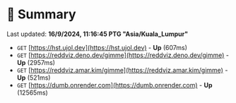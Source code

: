 # 📖 Summary
Last updated: **16/9/2024, 11:16:45 PTG "Asia/Kuala_Lumpur"**

- `GET` [https://hst.ujol.dev](https://hst.ujol.dev) - **Up** (607ms)
- `GET` [https://reddviz.deno.dev/gimme](https://reddviz.deno.dev/gimme) - **Up** (2957ms)
- `GET` [https://reddviz.amar.kim/gimme](https://reddviz.amar.kim/gimme) - **Up** (521ms)
- `GET` [https://dumb.onrender.com](https://dumb.onrender.com) - **Up** (12565ms)
